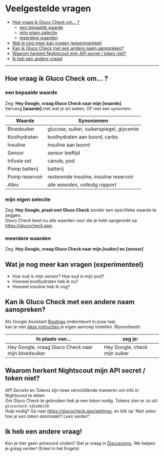 # Veelgestelde vragen

<!-- START doctoc generated TOC please keep comment here to allow auto update -->
<!-- DON'T EDIT THIS SECTION, INSTEAD RE-RUN doctoc TO UPDATE -->

- [Hoe vraag ik Gluco Check om... ?](#hoe-vraag-ik-gluco-check-om-)
  - [een bepaalde waarde](#een-bepaalde-waarde)
  - [mijn eigen selectie](#mijn-eigen-selectie)
  - [meerdere waarden](#meerdere-waarden)
- [Wat je nog meer kan vragen (experimenteel)](#wat-je-nog-meer-kan-vragen-experimenteel)
- [Kan ik Gluco Check met een andere naam aanspreken?](#kan-ik-gluco-check-met-een-andere-naam-aanspreken)
- [Waarom herkent Nightscout mijn API secret / token niet?](#waarom-herkent-nightscout-mijn-api-secret--token-niet)
- [Ik heb een andere vraag!](#ik-heb-een-andere-vraag)

<!-- END doctoc generated TOC please keep comment here to allow auto update -->

---

## Hoe vraag ik Gluco Check om... ?

### een bepaalde waarde

Zeg: **Hey Google, vraag Gluco Check naar mijn [waarde]**.  
Vervang **[waarde]** met wat je wil weten, OF met een synoniem:

| Waarde         | Synoniemen                               |
| -------------- | ---------------------------------------- |
| Bloedsuiker    | glucose, suiker, suikerspiegel, glycemie |
| Koolhydraten   | koolhydraten aan boord, carbs            |
| Insuline       | insuline aan boord                       |
| Sensor         | sensor leeftijd                          |
| Infusie set    | canule, pod                              |
| Pomp batterij  | batterij                                 |
| Pomp reservoir | resterende insuline, insuline reservoir  |
| _Alles_        | _alle waarden, volledig rapport_         |

### mijn eigen selectie

Zeg: **Hey Google, praat met Gluco Check** zonder een specifieke waarde te zeggen.  
Gluco Check leest nu alle waarden voor die je hebt aangevinkt op https://glucocheck.app.

### meerdere waarden

Zeg: **Hey Google, vraag Gluco Check naar mijn _[suiker]_ en _[sensor]_**

## Wat je nog meer kan vragen (experimenteel)

- Hoe oud is mijn sensor? Hoe oud is mijn pod?
- Hoeveel koolhydraten heb ik nu?
- Hoeveel insuline heb ik nog?

## Kan ik Gluco Check met een andere naam aanspreken?

Als Google Assistant [Routines](https://support.google.com/googlenest/answer/7029585?co=GENIE.Platform%3DAndroid&hl=en) ondersteunt in jouw taal,  
kan je met [deze instructies](https://glucocheck.app/assets/routines-setup.mp4) je eigen aanroep instellen. Bijvoorbeeld:

| In plaats van...                                    | zeg je:                       |
| --------------------------------------------------- | ----------------------------- |
| Hey Google, vraag Gluco Check naar mijn bloedsuiker | Hey Google, check mijn suiker |

## Waarom herkent Nightscout mijn API secret / token niet?

_API Secrets_ en _Tokens_ zijn twee verschillende manieren om info in Nightscout te delen.  
Om Gluco Check te gebruiken heb je een _token_ nodig. Tokens zien er zo uit: `glucocheck-1d2a6bc59`.  
Hulp nodig? Ga naar https://glucocheck.app/settings, en klik op '_Niet zeker hoe je een token aanmaakt? Lees verder!_'

## Ik heb een andere vraag!

Kon je hier geen antwoord vinden? Stel je vraag in [Discussions](https://github.com/nielsmaerten/gluco-check/discussions). We helpen je graag verder! (Enkel in het Engels)
